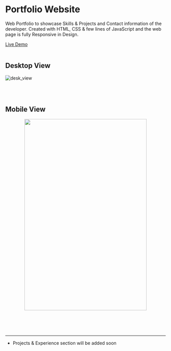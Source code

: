 # Portfolio Website
Web Portfolio to showcase Skills & Projects and Contact information of the developer.
Created with HTML, CSS & few lines of JavaScript and the web page is fully Responsive in Design.

[Live Demo](https://prateek.netlify.com "Portfolio")
<br/>
<br/>

## Desktop View
![desk_view](https://snaps-img.netlify.com/img/portfolio/desk.png)

<br/>
<br/>

## Mobile View
<p align="center">
<img width="384" height="600" src="https://snaps-img.netlify.com/img/portfolio/m1.jpeg">
</p>

<br/>
<br/>
<br/>

---
- Projects & Experience section will be added soon
